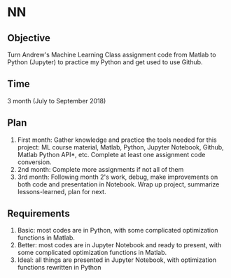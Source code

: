 # NN

## Objective 
Turn Andrew's Machine Learning Class assignment code from Matlab to Python (Jupyter) to practice my Python and get used to use Github.

## Time 
3 month (July to September 2018)

## Plan
1. First month: Gather knowledge and practice the tools needed for this project: ML course material, Matlab, Python, Jupyter Notebook, Github, Matlab Python API*, etc. Complete at least one assignment code conversion.
2. 2nd month: Complete more assignments if not all of them
3. 3rd month: Following month 2's work, debug, make improvements on both code and presentation in Notebook. Wrap up project, summarize lessons-learned, plan for next.

## Requirements
1. Basic: most codes are in Python, with some complicated optimization functions in Matlab.
2. Better: most codes are in Jupyter Notebook and ready to present, with some complicated optimization functions in Matlab.
3. Ideal: all things are presented in Jupyter Notebook, with optimization functions rewritten in Python
